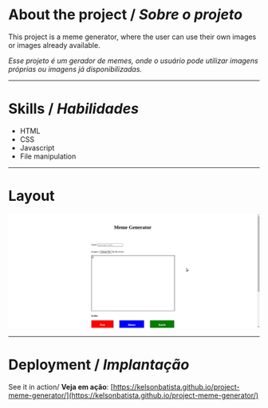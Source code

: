 # About the project / *Sobre o projeto*

This project is a meme generator, where the user can use their own images or images already available.

*Esse projeto é um gerador de memes, onde o usuário pode utilizar imagens próprias ou imagens já disponibilizadas.*

---
# Skills / *Habilidades*

 - HTML
 - CSS
 - Javascript
 - File manipulation
---
# Layout

<img src="intro.gif" alt="Meme generator" />

---
# Deployment / *Implantação*

See it in action/ **Veja em ação**: [https://kelsonbatista.github.io/project-meme-generator/](https://kelsonbatista.github.io/project-meme-generator/)
